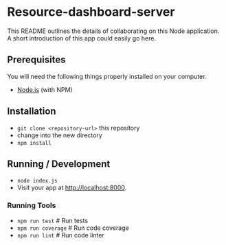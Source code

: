# Resource-dashboard-server

This README outlines the details of collaborating on this Node application.
A short introduction of this app could easily go here.

## Prerequisites

You will need the following things properly installed on your computer.

* [Node.js](http://nodejs.org/) (with NPM)

## Installation

* `git clone <repository-url>` this repository
* change into the new directory
* `npm install`

## Running / Development

* `node index.js`
* Visit your app at [http://localhost:8000](http://localhost:8000).

### Running Tools

* `npm run test` # Run tests
* `npm run coverage` # Run code coverage
* `npm run lint` # Run code linter
